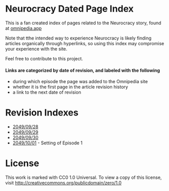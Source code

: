 # Neurocracy Dated Page Index
This is a fan created index of pages related to the Neurocracy story, found at [omnipedia.app](http://omnipedia.app "omnipedia.app")

Note that tthe intended way to experience Neurocracy is likely finding articles organically through hyperlinks, so using this index may compromise your experience with the site.

Feel free to contribute to this project.

#### Links are categorized by date of revision, and labeled with the following
- during which episode the page was added to the Omnipedia site
- whether it is the first page in the article revision history
- a link to the next date of revision

# Revision Indexes

- [2049/09/28](indexes/20490928.md "2049/09/28")
- [2049/09/29](indexes/20490929 "2049/09/29")
- [2049/09/30](indexes/20490930 "2049/09/30")
- [2049/10/01](20491001 "2049/10/01") - Setting of Episode 1

# License
This work is marked with CC0 1.0 Universal. To view a copy of this license, visit http://creativecommons.org/publicdomain/zero/1.0
